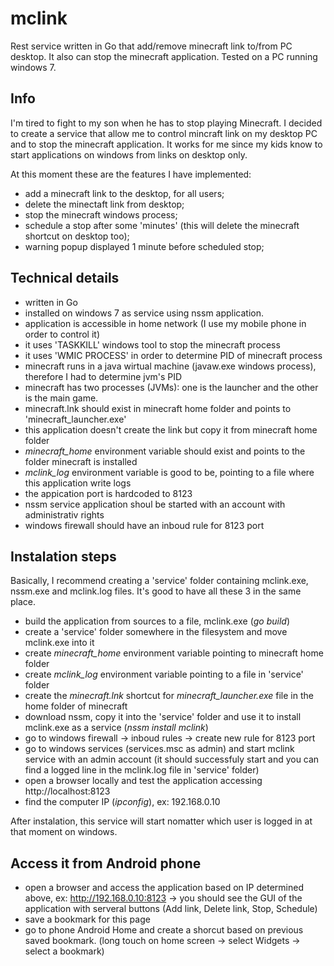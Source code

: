 # mclink

Rest service written in Go that add/remove minecraft link to/from PC desktop. It also can stop the minecraft application. Tested on a PC running windows 7.

## Info
I'm tired to fight to my son when he has to stop playing Minecraft. I decided to create a service that allow me to control mincraft link on my desktop PC and to stop the minecraft application. It works for me since my kids know to start applications on windows from links on desktop only.

At this moment these are the features I have implemented:

 * add a minecraft link to the desktop, for all users;
 * delete the minectaft link from desktop;
 * stop the minecraft windows process;
 * schedule a stop after some 'minutes' (this will delete the minecraft shortcut on desktop too);
 * warning popup displayed 1 minute before scheduled stop;
  
## Technical details

 * written in Go
 * installed on windows 7 as service using nssm application.
 * application is accessible in home network (I use my mobile phone in order to control it)
 * it uses 'TASKKILL' windows tool to stop the minecraft process
 * it uses 'WMIC PROCESS' in order to determine PID of minecraft process
 * minecraft runs in a java wirtual machine (javaw.exe windows process), therefore I had to determine jvm's PID
 * minecraft has two processes (JVMs): one is the launcher and the other is the main game.
 * minecraft.lnk should exist in minecraft home folder and points to 'minecraft_launcher.exe'
 * this application doesn't create the link but copy it from minecraft home folder
 * *minecraft_home* environment variable should exist and points to the folder minecraft is installed
 * *mclink_log* environment variable is good to be, pointing to a file where this application write logs
 * the appication port is hardcoded to 8123
 * nssm service application shoul be started with an account with administrativ rights
 * windows firewall should have an inboud rule for 8123 port
  
## Instalation steps

Basically, I recommend creating a 'service' folder containing mclink.exe, nssm.exe and mclink.log files. It's good to have all these 3 in the same place.

 * build the application from sources to a file, mclink.exe (*go build*)
 * create a 'service' folder somewhere in the filesystem and move mclink.exe into it
 * create *minecraft_home* environment variable pointing to minecraft home folder
 * create *mclink_log* environment variable pointing to a file in 'service' folder 
 * create the *minecraft.lnk* shortcut for *minecraft_launcher.exe* file in the home folder of minecraft
 * download nssm, copy it into the 'service' folder and use it to install mclink.exe as a service (*nssm install mclink*)
 * go to windows firewall -> inboud rules -> create new rule for 8123 port
 * go to windows services (services.msc as admin) and start mclink service with an admin account (it should successfuly start and you can find a logged line in the mclink.log file in 'service' folder)
 * open a browser locally and test the application accessing http://localhost:8123
 * find the computer IP (*ipconfig*), ex: 192.168.0.10
  
After instalation, this service will start nomatter which user is logged in at that moment on windows.

## Access it from Android phone

 * open a browser and access the application based on IP determined above, ex: http://192.168.0.10:8123 -> you should see the GUI of the application with serveral buttons (Add link, Delete link, Stop, Schedule)  
 * save a bookmark for this page
 * go to phone Android Home and create a shorcut based on previous saved bookmark. (long touch on home screen -> select Widgets -> select a bookmark)

